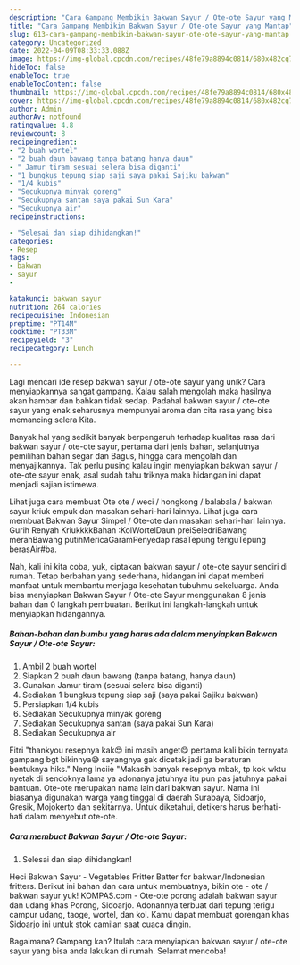 ```yaml
---
description: "Cara Gampang Membikin Bakwan Sayur / Ote-ote Sayur yang Mantap"
title: "Cara Gampang Membikin Bakwan Sayur / Ote-ote Sayur yang Mantap"
slug: 613-cara-gampang-membikin-bakwan-sayur-ote-ote-sayur-yang-mantap
category: Uncategorized
date: 2022-04-09T08:33:33.088Z
image: https://img-global.cpcdn.com/recipes/48fe79a8894c0814/680x482cq70/bakwan-sayur-ote-ote-sayur-foto-resep-utama.jpg
hideToc: false
enableToc: true
enableTocContent: false
thumbnail: https://img-global.cpcdn.com/recipes/48fe79a8894c0814/680x482cq70/bakwan-sayur-ote-ote-sayur-foto-resep-utama.jpg
cover: https://img-global.cpcdn.com/recipes/48fe79a8894c0814/680x482cq70/bakwan-sayur-ote-ote-sayur-foto-resep-utama.jpg
author: Admin
authorAv: notfound
ratingvalue: 4.8
reviewcount: 8
recipeingredient:
- "2 buah wortel"
- "2 buah daun bawang tanpa batang hanya daun"
- " Jamur tiram sesuai selera bisa diganti"
- "1 bungkus tepung siap saji saya pakai Sajiku bakwan"
- "1/4 kubis"
- "Secukupnya minyak goreng"
- "Secukupnya santan saya pakai Sun Kara"
- "Secukupnya air"
recipeinstructions:

- "Selesai dan siap dihidangkan!"
categories:
- Resep
tags:
- bakwan
- sayur
- 

katakunci: bakwan sayur  
nutrition: 264 calories
recipecuisine: Indonesian
preptime: "PT14M"
cooktime: "PT33M"
recipeyield: "3"
recipecategory: Lunch

---
```





Lagi mencari ide resep bakwan sayur / ote-ote sayur yang unik? Cara menyiapkannya sangat gampang. Kalau salah mengolah maka hasilnya akan hambar dan bahkan tidak sedap. Padahal bakwan sayur / ote-ote sayur yang enak seharusnya mempunyai aroma dan cita rasa yang bisa memancing selera Kita.





Banyak hal yang sedikit banyak berpengaruh terhadap kualitas rasa dari bakwan sayur / ote-ote sayur, pertama dari jenis bahan, selanjutnya pemilihan bahan segar dan Bagus, hingga cara mengolah dan menyajikannya. Tak perlu pusing kalau ingin menyiapkan bakwan sayur / ote-ote sayur enak,      asal sudah tahu triknya maka hidangan ini dapat menjadi sajian istimewa.














Lihat juga cara membuat Ote ote / weci / hongkong / balabala / bakwan sayur kriuk empuk dan masakan sehari-hari lainnya. Lihat juga cara membuat Bakwan Sayur Simpel / Ote-ote dan masakan sehari-hari lainnya. Gurih Renyah KriukkkkBahan :KolWortelDaun preiSeledriBawang merahBawang putihMericaGaramPenyedap rasaTepung teriguTepung berasAir#ba.






Nah, kali ini kita coba, yuk, ciptakan bakwan sayur / ote-ote sayur sendiri di rumah. Tetap berbahan yang sederhana, hidangan ini dapat memberi manfaat untuk membantu menjaga kesehatan tubuhmu sekeluarga. Anda bisa menyiapkan Bakwan Sayur / Ote-ote Sayur menggunakan 8 jenis bahan dan 0 langkah pembuatan. Berikut ini langkah-langkah untuk menyiapkan hidangannya.

<!--inarticleads1-->

##### Bahan-bahan dan bumbu yang harus ada dalam menyiapkan Bakwan Sayur / Ote-ote Sayur:

1. Ambil 2 buah wortel
1. Siapkan 2 buah daun bawang (tanpa batang, hanya daun)
1. Gunakan  Jamur tiram (sesuai selera bisa diganti)
1. Sediakan 1 bungkus tepung siap saji (saya pakai Sajiku bakwan)
1. Persiapkan 1/4 kubis
1. Sediakan Secukupnya minyak goreng
1. Sediakan Secukupnya santan (saya pakai Sun Kara)
1. Sediakan Secukupnya air


Fitri &#34;thankyou resepnya kak😍 ini masih anget😋 pertama kali bikin ternyata gampang bgt bikinnya😅 sayangnya gak dicetak jadi ga beraturan bentuknya hiks.&#34; Neng Inciie &#34;Makasih banyak resepnya mbak, tp kok wktu nyetak di sendoknya lama ya adonanya jatuhnya itu pun pas jatuhnya pakai bantuan. Ote-ote merupakan nama lain dari bakwan sayur. Nama ini biasanya digunakan warga yang tinggal di daerah Surabaya, Sidoarjo, Gresik, Mojokerto dan sekitarnya. Untuk diketahui, detikers harus berhati-hati dalam menyebut ote-ote. 

<!--inarticleads2-->

##### Cara membuat Bakwan Sayur / Ote-ote Sayur:


1. Selesai dan siap dihidangkan!

Heci Bakwan Sayur - Vegetables Fritter Batter for bakwan/Indonesian fritters. Berikut ini bahan dan cara untuk membuatnya, bikin ote - ote / bakwan sayur yuk! KOMPAS.com - Ote-ote porong adalah bakwan sayur dan udang khas Porong, Sidoarjo. Adonannya terbuat dari tepung terigu campur udang, taoge, wortel, dan kol. Kamu dapat membuat gorengan khas Sidoarjo ini untuk stok camilan saat cuaca dingin. 

Bagaimana? Gampang kan? Itulah cara menyiapkan bakwan sayur / ote-ote sayur yang bisa anda lakukan di rumah. Selamat mencoba!
